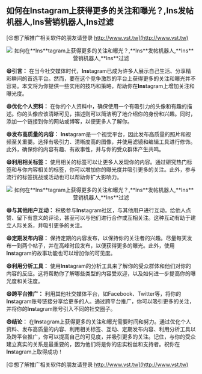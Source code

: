 ## **如何在**Ins**tagram上获得更多的关注和曝光？,**Ins**发帖机器人,**Ins**营销机器人,**Ins**过滤**

[😍想了解推广相关软件的朋友请登录 http://www.vst.tw](http://www.vst.tw)

 <center><img src="https://vst.tw/MP4/tuiguang/png/7.png" alt="如何在**Ins**tagram上获得更多的关注和曝光？,**Ins**发帖机器人,**Ins**营销机器人,**Ins**过滤"></center>

**😄引言：**
在当今社交媒体时代，**Ins**tagram已成为许多人展示自己生活、分享精彩瞬间的首选平台。然而，要在这个竞争激烈的平台上获得更多的关注和曝光并不容易。本文将为你提供一些实用的技巧和策略，帮助你在**Ins**tagram上增加关注和曝光度。

**😄优化个人资料：**
在你的个人资料中，确保使用一个有吸引力的头像和有趣的描述。你的头像应该清晰可见，描述则可以简洁明了地介绍你的身份和兴趣。同时，添加一个链接到你的网站或博客，以便更多人了解你。

**😄发布高质量的内容：**
**Ins**tagram是一个视觉平台，因此发布高质量的照片和视频至关重要。选择有吸引力、清晰度高的图像，并使用滤镜和编辑工具进行修饰。此外，确保你的内容有趣、有故事性，并与你的受众群体产生共鸣。

**😄利用相关标签：**
使用相关的标签可以让更多人发现你的内容。通过研究热门标签和与你内容相关的标签，你可以增加你的曝光度并吸引更多的关注。此外，参与流行的标签挑战或活动也可以帮助你扩大影响力。

 <center><img src="https://vst.tw/MP4/tuiguang/png/5.png" alt="如何在**Ins**tagram上获得更多的关注和曝光？,**Ins**发帖机器人,**Ins**营销机器人,**Ins**过滤"></center>

**😄与其他用户互动：**
积极参与**Ins**tagram社区，与其他用户进行互动。给他人点赞、留下有意义的评论，甚至可以与他们进行合作或互相关注。这种互动有助于建立人际关系，并吸引更多的关注。

**😄定期发布内容：**
保持定期的内容发布，以保持你的关注者的兴趣。尽量每天发布一到两个帖子，并在高峰时段发布，以便获得更多的曝光。此外，使用**Ins**tagram的故事功能也可以增加你的可见度。

**😄利用分析工具：**
使用**Ins**tagram的分析工具来了解你的受众群体和他们对你的内容的反应。这将帮助你了解哪些类型的内容受欢迎，以及如何进一步提高你的曝光度和关注度。

**😄跨平台推广：**
利用其他社交媒体平台，如Facebook、Twitter等，将你的**Ins**tagram账号链接分享给更多的人。通过跨平台推广，你可以吸引更多的关注，并将你的**Ins**tagram账号引入不同的社交圈子。

**😄结论：**
在**Ins**tagram上获得更多的关注和曝光需要时间和努力。通过优化个人资料、发布高质量的内容、利用相关标签、互动、定期发布内容、利用分析工具以及跨平台推广，你可以提高自己的可见度，并吸引更多的关注。记住，与你的受众建立真实的关系是最重要的，因为他们将是你的忠实粉丝和支持者。祝你在**Ins**tagram上取得成功！

[😍想了解推广相关软件的朋友请登录 http://www.vst.tw](http://www.vst.tw)



